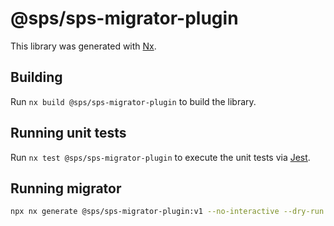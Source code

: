 # @sps/sps-migrator-plugin

This library was generated with [Nx](https://nx.dev).

## Building

Run `nx build @sps/sps-migrator-plugin` to build the library.

## Running unit tests

Run `nx test @sps/sps-migrator-plugin` to execute the unit tests via [Jest](https://jestjs.io).

## Running migrator

```bash
npx nx generate @sps/sps-migrator-plugin:v1 --no-interactive --dry-run
```
